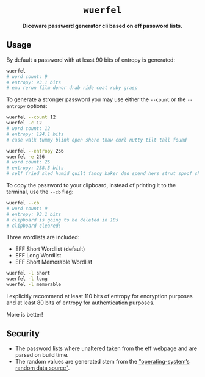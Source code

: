 <div align="center">

# `wuerfel`

**Diceware password generator cli based on eff password lists.**

</div>

## Usage

By default a password with at least 90 bits of entropy is generated:

```sh
wuerfel
# word count: 9
# entropy: 93.1 bits
# emu rerun film donor drab ride coat ruby grasp
```
To generate a stronger password you may use either the `--count` or the `--entropy` options:

```sh
wuerfel --count 12
wuerfel -c 12
# word count: 12
# entropy: 124.1 bits
# case walk tummy blink open shore thaw curl nutty tilt tall found
```
```sh
wuerfel --entropy 256
wuerfel -e 256
# word count: 25
# entropy: 258.5 bits
# self fried sled humid quilt fancy baker dad spend hers strut spoof shiny shirt stoop slush alarm brick sway plot lying cub acorn musky aroma
```

To copy the password to your clipboard, instead of printing it to the terminal, use the `--cb` flag:

```sh
wuerfel --cb
# word count: 9
# entropy: 93.1 bits
# clipboard is going to be deleted in 10s
# clipboard cleared!
```

Three wordlists are included:
* EFF Short Wordlist (default)
* EFF Long Wordlist
* EFF Short Memorable Wordlist 

```sh
wuerfel -l short
wuerfel -l long
wuerfel -l memorable
```
I explicitly recommend at least 110 bits of entropy for encryption purposes
and at least 80 bits of entropy for authentication purposes.

More is better!

## Security

* The password lists where unaltered taken from the eff webpage and are parsed on build time.
* The random values are generated stem from the ["operating-system’s random data source"](https://docs.rs/rand/latest/rand/rngs/struct.OsRng.html).

